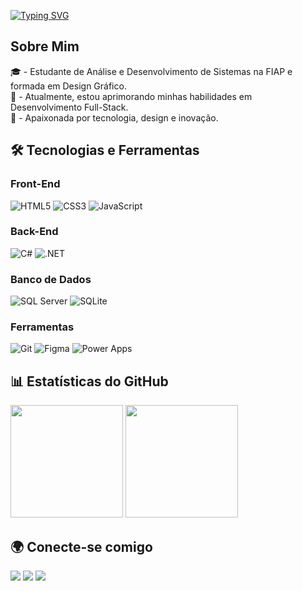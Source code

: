 [![Typing SVG](https://readme-typing-svg.demolab.com?font=Fira+Code&pause=1000&width=435&lines=Ol%C3%A1%2C+eu+sou+a+Francine)](https://git.io/typing-svg)

## Sobre Mim

🎓 - Estudante de Análise e Desenvolvimento de Sistemas na FIAP e formada em Design Gráfico.  
🌱 - Atualmente, estou aprimorando minhas habilidades em Desenvolvimento Full-Stack.  
🚀 - Apaixonada por tecnologia, design e inovação.  

## 🛠️ Tecnologias e Ferramentas

### Front-End
![HTML5](https://img.shields.io/badge/HTML5-E34F26?style=for-the-badge&logo=html5&logoColor=white)
![CSS3](https://img.shields.io/badge/CSS3-1572B6?style=for-the-badge&logo=css3&logoColor=white)
![JavaScript](https://img.shields.io/badge/JavaScript-F7DF1E?style=for-the-badge&logo=javascript&logoColor=black)

### Back-End
![C#](https://img.shields.io/badge/C%23-239120?style=for-the-badge&logo=c-sharp&logoColor=white)
![.NET](https://img.shields.io/badge/.NET-512BD4?style=for-the-badge&logo=dotnet&logoColor=white)

### Banco de Dados
![SQL Server](https://img.shields.io/badge/Microsoft%20SQL%20Server-CC2927?style=for-the-badge&logo=microsoft%20sql%20server&logoColor=white)
![SQLite](https://img.shields.io/badge/SQLite-07405E?style=for-the-badge&logo=sqlite&logoColor=white)

### Ferramentas
![Git](https://img.shields.io/badge/Git-F05032?style=for-the-badge&logo=git&logoColor=white)
![Figma](https://img.shields.io/badge/Figma-F24E1E?style=for-the-badge&logo=figma&logoColor=white)
![Power Apps](https://img.shields.io/badge/Power_Apps-742774?style=for-the-badge&logo=power-apps&logoColor=white)

## 📊 Estatísticas do GitHub

<img loading="lazy" height="180em" src="https://github-readme-stats.vercel.app/api/top-langs/?username=Francinemaaciel&layout=compact&langs_count=7&theme=dracula"/>
<img loading="lazy" height="180em" src="https://github-readme-stats.vercel.app/api?username=Francinemaaciel&show_icons=true&theme=dracula&include_all_commits=true&count_private=true"/>

## 🌍 Conecte-se comigo

<div> 
  <a href = "mailto:francine_sa@hotmail.com"><img src="https://img.shields.io/badge/Microsoft_Outlook-0078D4?style=for-the-badge&logo=microsoft-outlook&logoColor=white" target="_blank"></a>
  <a href="https://www.linkedin.com/in/franmaciel/" target="_blank"><img src="https://img.shields.io/badge/-LinkedIn-%230077B5?style=for-the-badge&logo=linkedin&logoColor=white" target="_blank"></a> 
  <a href = "https://www.behance.net/francinemaciel"><img src="https://img.shields.io/badge/-Behance-blue?style=for-the-badge&logo=behance&logoColor=white" target="_blank"></a>
</div>
